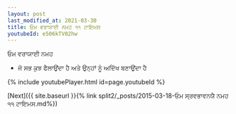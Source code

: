 ```yaml
---
layout: post
last_modified_at: 2021-03-30
title: ਓਮ ਵਰਾਯਾਈ ਨਮਹ ੧੧ ਟਾਇਮਸ
youtubeId: e506kTV02hw
---
```

 
 
 ਓਮ ਵਰਾਯਾਈ ਨਮਹ  
 
 -  ਜੋ ਸਭ ਕੁਝ ਫੈਲਾਉਂਦਾ ਹੈ ਅਤੇ ਉਨ੍ਹਾਂ ਨੂੰ ਅਦਿੱਖ ਬਣਾਉਂਦਾ ਹੈ 
 
  
 
  
 
 
 
 
 
 


{% include youtubePlayer.html id=page.youtubeId %}
 
[Next]({{ site.baseurl }}{% link  split2/_posts/2015-03-18-ਓਮ ਸ੍ਰਵਭਾਵਨਯੈ ਨਮਹ ੧੧ ਟਾਇਮਸ.md%})
 

